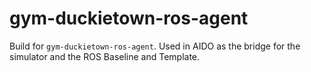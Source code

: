 # gym-duckietown-ros-agent

Build for `gym-duckietown-ros-agent`. Used in AIDO as the bridge for the simulator and the ROS Baseline and Template.